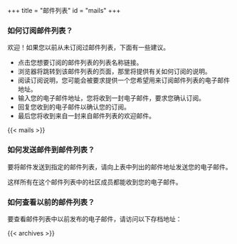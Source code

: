 +++
title = "邮件列表"
id = "mails"
+++

### 如何订阅邮件列表？

欢迎！如果您以前从未订阅过邮件列表，下面有一些建议。

* 点击您想要订阅的邮件列表的列表名称链接。
* 浏览器将跳转到该邮件列表的页面，那里将提供有关如何订阅的说明。
* 阅读订阅说明，您可能会被要求提供一个您希望用来订阅邮件列表的电子邮件地址。
* 输入您的电子邮件地址，您将收到一封电子邮件，要求您确认订阅。
* 回复您收到的电子邮件以确认您的订阅。
* 最后您将收到来自一封来自邮件列表的欢迎邮件。

{{< mails >}}

### 如何发送邮件到邮件列表？

要将邮件发送到指定的邮件列表，请向上表中列出的邮件地址发送您的电子邮件。

这样所有在这个邮件列表中的社区成员都能收到您的电子邮件。

### 如何查看以前的邮件列表？

要查看邮件列表中以前发布的电子邮件，请访问以下存档地址：

{{< archives >}}
